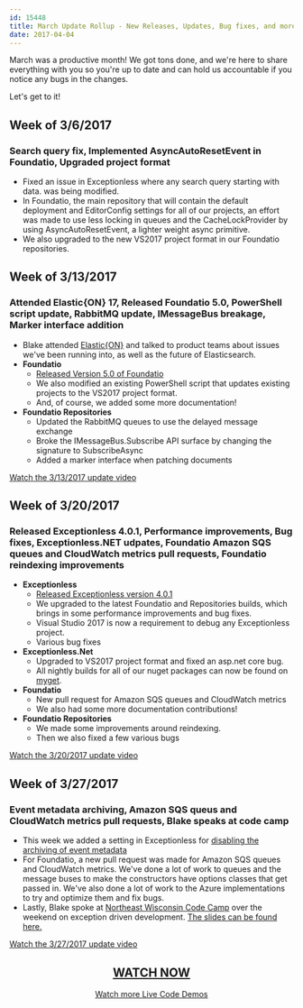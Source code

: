 ```yaml
---
id: 15448
title: March Update Rollup - New Releases, Updates, Bug fixes, and more!
date: 2017-04-04
---
```


March was a productive month! We got tons done, and we're here to share everything with you so you're up to date and can hold us accountable if you notice any bugs in the changes.

Let's get to it!<!--more-->

## Week of 3/6/2017

### Search query fix, Implemented AsyncAutoResetEvent in Foundatio, Upgraded project format

* Fixed an issue in Exceptionless where any search query starting with data. was being modified.
* In Foundatio, the main repository that will contain the default deployment and EditorConfig settings for all of our projects, an effort was made to use less locking in queues and the CacheLockProvider by using AsyncAutoResetEvent, a lighter weight async primitive.
* We also upgraded to the new VS2017 project format in our Foundatio repositories.

## Week of 3/13/2017

### Attended Elastic{ON} 17, Released Foundatio 5.0, PowerShell script update, RabbitMQ update, IMessageBus breakage, Marker interface addition

* Blake attended [Elastic{ON}](https://www.elastic.co/elasticon/conf/2017/sf) and talked to product teams about issues we've been running into, as well as the future of Elasticsearch.
* **Foundatio**
  * [Released Version 5.0 of Foundatio](https://github.com/FoundatioFx/Foundatio/releases/tag/v5.0.0)
  * We also modified an existing PowerShell script that updates existing projects to the VS2017 project format.
  * And, of course, we added some more documentation!
* **Foundatio Repositories**
  * Updated the RabbitMQ queues to use the delayed message exchange
  * Broke the IMessageBus.Subscribe API surface by changing the signature to SubscribeAsync
  * Added a marker interface when patching documents

[Watch the 3/13/2017 update video](https://youtu.be/G-faYRV7-qI?list=PLGHP7IVwFs_81fZTMgF7Dm5e0Ax4YvW_V)

## Week of 3/20/2017

### Released Exceptionless 4.0.1, Performance improvements, Bug fixes, Exceptionless.NET udpates, Foundatio Amazon SQS queues and CloudWatch metrics pull requests, Foundatio reindexing improvements

* **Exceptionless**
  * [Released Exceptionless version 4.0.1](https://github.com/exceptionless/Exceptionless/releases/tag/v4.0.1)
  * We upgraded to the latest Foundatio and Repositories builds, which brings in some performance improvements and bug fixes.
  * Visual Studio 2017 is now a requirement to debug any Exceptionless project.
  * Various bug fixes
* **Exceptionless.Net**
  * Upgraded to VS2017 project format and fixed an asp.net core bug.
  * All nightly builds for all of our nuget packages can now be found on [myget](https://www.myget.org/gallery/exceptionless).
* **Foundatio**
  * New pull request for Amazon SQS queues and CloudWatch metrics
  * We also had some more documentation contributions!
* **Foundatio Repositories**
  * We made some improvements around reindexing.
  * Then we also fixed a few various bugs

[Watch the 3/20/2017 update video](https://youtu.be/B9gVzFmBzyY?list=PLGHP7IVwFs_81fZTMgF7Dm5e0Ax4YvW_V)

## Week of 3/27/2017

### Event metadata archiving, Amazon SQS queus and CloudWatch metrics pull requests, Blake speaks at code camp

* This week we added a setting in Exceptionless for [disabling the archiving of event metadata](https://github.com/exceptionless/Exceptionless/pull/287)
* For Foundatio, a new pull request was made for Amazon SQS queues and CloudWatch metrics. We've done a lot of work to queues and the message buses to make the constructors have options classes that get passed in. We've also done a lot of work to the Azure implementations to try and optimize them and fix bugs.
* Lastly, Blake spoke at [Northeast Wisconsin Code Camp](http://newcodecamp.com/) over the weekend on exception driven development. [The slides can be found here.](https://github.com/exceptionless/MediaKit/tree/master/presentations/exceptionless)

[Watch the 3/27/2017 update video](https://youtu.be/x9JB3BgYELQ?list=PLGHP7IVwFs_81fZTMgF7Dm5e0Ax4YvW_V)

<h2 style="text-align: center;">
  <a href="https://youtu.be/njr7ang0BQg?list=PLGHP7IVwFs_81fZTMgF7Dm5e0Ax4YvW_V">WATCH NOW</a>
</h2>

<p style="text-align: center;">
  <a href="/category/live-coding/">Watch more Live Code Demos</a>
</p>